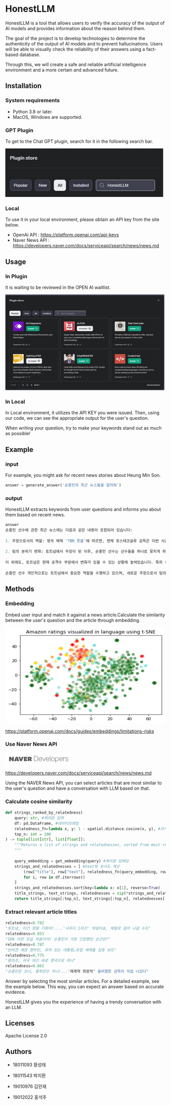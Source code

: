 # HonestLLM

HonestLLM is a tool that allows users to verify the accuracy of the output of AI models and
provides information about the reason behind them.

The goal of the project is to develop technologies to determine the authenticity of the output of AI models and to prevent hallucinations. Users will be able to visually check the reliability of their answers using a fact-based database.

Through this, we will create a safe and reliable artificial intelligence environment and a more certain and advanced future.

## Installation

### System requirements

- Python 3.8 or later.
- MacOS, Windows are supported.

### GPT Plugin
To get to the Chat GPT plugin, search for it in the following search bar.

![plugin_use](./img/Plugin_use.png)

### Local
To use it in your local environment, please obtain an API key from the site below.

* OpenAi API : https://platform.openai.com/api-keys
* Naver News API : https://developers.naver.com/docs/serviceapi/search/news/news.md

## Usage

### In Plugin
It is waiting to be reviewed in the OPEN AI waitlist.

<img src="./img/installation.png" width="500" height="300"/>

### In Local
In Local environment, it utilizes the API KEY you were issued. Then, using our code, we can see the appropriate output for the user's question.

When writing your question, try to make your keywords stand out as much as possible!

## Example

### input
For example, you might ask for recent news stories about Heung Min Son.

```python
answer = generate_answer('손흥민의 최근 뉴스들을 알려줘')
```

### output
HonestLLM extracts keywords from user questions and informs you about them based on recent news. 

```python
answer
손흥민 선수에 관한 최근 뉴스에는 다음과 같은 내용이 포함되어 있습니다:

1. 주장으로서의 역할: 영국 매체 'TBR 풋볼'에 따르면, 엔제 포스테코글루 감독은 이번 시즌을 앞두고 손흥민 선수를 토트넘의 새로운 주장으로 임명하였습니다. 손흥민 선수는 주장으로서 첫 연설을 할 때 크게 긴장했다고 말했으며, 이는 그가 경험한 가장 긴장된 순간 중 하나였습니다.

2. 팀의 분위기 변화: 토트넘에서 주장이 된 이후, 손흥민 선수는 선수들을 하나로 뭉치게 하는 리더십을 발휘하고 있습니다. 경기장 밖에서도 선수들과 좋은 관계를 유지하며 좋은 경기력을 선보이고 있습니다. 이로 인해 토트넘은 시즌 초반 좋은 흐름을 타고 있지만, 최근에는 리그 2연패에 빠졌으며 승점 26으로 4위에 위치해 있습니다.

이 외에도, 토트넘은 현재 공격수 부문에서 변화가 있을 수 있는 상황에 놓여있습니다. 특히 히샬리송 선수가 사우디아라비아로 이적할 가능성이 언급되며, 토트넘은 새로운 공격수 영입을 고려하고 있는 상황입니다.

손흥민 선수 개인적으로는 토트넘에서 중요한 역할을 수행하고 있으며, 새로운 주장으로서 팀의 통합과 성과 향상을 위해 중요한 역할을 하고 있다는 점이 강조되고 있습니다.
```

## Methods

### Embedding
Embed user input and match it against a news article.Calculate the similarity between the user's question and the article through embedding. 

<img src="./img/embeddings_visual.webp" width="500" height="300"/>

https://platform.openai.com/docs/guides/embeddings/limitations-risks

### Use Naver News API
<p><img src="./img/naver.png"></p>


https://developers.naver.com/docs/serviceapi/search/news/news.md

Using the NAVER News API, you can select articles that are most similar to the user's question and have a conversation with LLM based on that.

### Calculate cosine similarity
```python
def strings_ranked_by_relatedness(
    query: str, #쿼리문 입력
    df: pd.DataFrame, #데이터프레임
    relatedness_fn=lambda x, y: 1 - spatial.distance.cosine(x, y), #코사인 유사도 계산
    top_n: int = 100
) -> tuple[list[str], list[float]]:
    """Returns a list of strings and relatednesses, sorted from most related to least.
    """

    query_embedding = get_embedding(query) #쿼리문 임베딩
    strings_and_relatednesses = [ #text와 유사도 계산
        (row["title"], row["text"], relatedness_fn(query_embedding, row["title_embedding"]))
        for i, row in df.iterrows()
    ]
    strings_and_relatednesses.sort(key=lambda x: x[1], reverse=True)
    title_strings, text_strings, relatednesses = zip(*strings_and_relatednesses)
    return title_strings[:top_n], text_strings[:top_n], relatednesses[:top_n]
```

### Extract relevant article titles
```python
relatedness=0.782
"토트넘, 이건 정말 기회야!....'사우디 1타깃' 히샬리송, 제발로 걸어 나갈 수도"
relatedness=0.853
"SON 이런 모습 처음이야! 손흥민이 가장 긴장했던 순간은?"
relatedness=0.787
"반려견 애정 영부인, 유머 있는 대통령…유럽 매체들 집중 보도"
relatedness=0.775
"황의조, 귀국 대신 바로 영국으로 떠나"
relatedness=0.862
"손흥민은 쏘니, 황희찬은 차니!..."재계약 희망적" 울버햄튼 감독이 직접 나섰다"
```

Answer by selecting the most similar articles. For a detailed example, see the example below.
This way, you can expect an answer based on accurate evidence.

HonestLLM gives you the experience of having a trendy conversation with an LLM.

## Licenses

Apache License 2.0  

## Authors

- 18011093 황성태
    
- 18011543 박지환
  
- 19010976 김민재
  
- 19012022 홍석주
